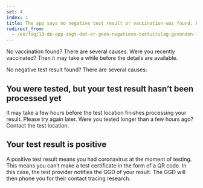 ```yaml
---
set: 4
index: 1
title: The app says no negative test result or vaccination was found. How is this possible?
redirect_from: 
  - /en/faq/13-de-app-zegt-dat-er-geen-negatieve-testuitslag-gevonden-is-hoe-kan-dit
---
```

No vaccination found? There are several causes. <!-- [Find more information here](/en/guidepost). --> Were you recently vaccinated? Then it may take a while before the details are available.
 
No negative test result found? There are several causes:

## You were tested, but your test result hasn’t been processed yet

It may take a few hours before the test location finishes processing your result. Please try again later. Were you tested longer than a few hours ago? Contact the test location.

## Your test result is positive

A positive test result means you had coronavirus at the moment of testing. This means you can’t make a test certificate in the form of a QR code. In this case, the test provider notifies the GGD of your result. The GGD will then phone you for their contact tracing research.
